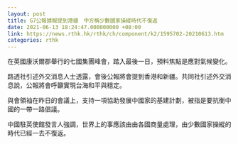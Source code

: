 ```yaml
---
layout: post
title: G7公報據報提到港疆　中方稱少數國家操縱時代不復返
date: 2021-06-13 18:24:47.000000000 +08:00
link: https://news.rthk.hk/rthk/ch/component/k2/1595702-20210613.htm
categories: rthk
---
```


在英國康沃爾郡舉行的七國集團峰會，踏入最後一日，預料焦點是應對氣候變化。

路透社引述外交消息人士透露，會後公報將會提到香港和新疆。共同社引述外交消息說，公報將會呼籲實現台海和平與穩定。

與會領袖在昨日的會議上，支持一項協助發展中國家的基建計劃，被指是要抗衡中國的一帶一路倡議。

中國駐英使館發言人強調，世界上的事應該由由各國商量處理，由少數國家操縱的時代已經一去不復返。
